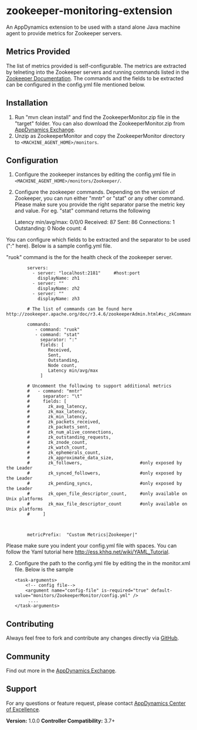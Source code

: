 zookeeper-monitoring-extension
==============================
An AppDynamics extension to be used with a stand alone Java machine agent to provide metrics for Zookeeper servers.


## Metrics Provided ##

The list of metrics provided is self-configurable. The metrics are extracted by telneting into the Zookeeper servers and running commands listed in the [Zookeeper Documentation].
The commands and the fields to be extracted can be configured in the config.yml file mentioned below.



## Installation ##

1. Run "mvn clean install" and find the ZookeeperMonitor.zip file in the "target" folder. You can also download the ZookeeperMonitor.zip from [AppDynamics Exchange][].
2. Unzip as ZookeeperMonitor and copy the ZookeeperMonitor directory to `<MACHINE_AGENT_HOME>/monitors`.



## Configuration ##
1. Configure the zookeeper instances by editing the config.yml file in `<MACHINE_AGENT_HOME>/monitors/Zookeeper/`.
2. Configure the zookeeper commands. Depending on the version of Zookeeper, you can run either "mntr" or "stat" or any other command. Please make sure you provide the right separator parse the metric key and value.
 For eg. "stat" command returns the following

    Latency min/avg/max: 0/0/0
    Received: 87
    Sent: 86
    Connections: 1
    Outstanding: 0
    Node count: 4

 You can configure which fields to be extracted and the separator to be used (":" here). Below is a sample config.yml file.

 "ruok" command is the for the health check of the zookeeper server.

  ```
          servers:
            - server: "localhost:2181"     #host:port
              displayName: zh1
            - server: ""
              displayName: zh2
            - server: ""
              displayName: zh3

          # The list of commands can be found here http://zookeeper.apache.org/doc/r3.4.6/zookeeperAdmin.html#sc_zkCommands

          commands:
             - command: "ruok"
             - command: "stat"
               separator: ":"
               fields: [
                  Received,
                  Sent,
                  Outstanding,
                  Node count,
                  Latency min/avg/max
               ]

          # Uncomment the following to support additional metrics
          #   - command: "mntr"
          #     separator: "\t"
          #     fields: [
          #       zk_avg_latency,
          #       zk_max_latency,
          #       zk_min_latency,
          #       zk_packets_received,
          #       zk_packets_sent,
          #       zk_num_alive_connections,
          #       zk_outstanding_requests,
          #       zk_znode_count,
          #       zk_watch_count,
          #       zk_ephemerals_count,
          #       zk_approximate_data_size,
          #       zk_followers,                      #only exposed by the Leader
          #       zk_synced_followers,               #only exposed by the Leader
          #       zk_pending_syncs,                  #only exposed by the Leader
          #       zk_open_file_descriptor_count,     #only available on Unix platforms
          #       zk_max_file_descriptor_count       #only available on Unix platforms
          #     ]



          metricPrefix:  "Custom Metrics|Zookeeper|"
   ```

  Please make sure you indent your config.yml file with spaces. You can follow the Yaml tutorial here http://ess.khhq.net/wiki/YAML_Tutorial.


2. Configure the path to the config.yml file by editing the <task-arguments> in the monitor.xml file. Below is the sample

     ```
     <task-arguments>
         <!-- config file-->
         <argument name="config-file" is-required="true" default-value="monitors/ZookeeperMonitor/config.yml" />
          ....
     </task-arguments>

     ```


## Contributing ##

Always feel free to fork and contribute any changes directly via [GitHub][].

## Community ##

Find out more in the [AppDynamics Exchange][].

## Support ##

For any questions or feature request, please contact [AppDynamics Center of Excellence][].

**Version:** 1.0.0
**Controller Compatibility:** 3.7+



[Github]: https://github.com/Appdynamics/zookeeper-monitoring-extension
[AppDynamics Exchange]: http://community.appdynamics.com/t5/AppDynamics-eXchange/idb-p/extensions
[AppDynamics Center of Excellence]: mailto:ace-request@appdynamics.com
[Zookeeper Documentation]: http://zookeeper.apache.org/doc/r3.4.6/zookeeperAdmin.html#sc_zkCommands